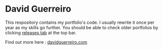 David Guerreiro
========================

This respository contains my portfolio's code. I usually rewrite it once per year as my skills go further. You should be able to check older portfolios by clicking [releases tab](https://github.com/davidguerreiro/davidguerreiro.github.io/releases/) at the top bar.

Find out more here : [davidguerreiro.com](http://davidguerreiro.com/)